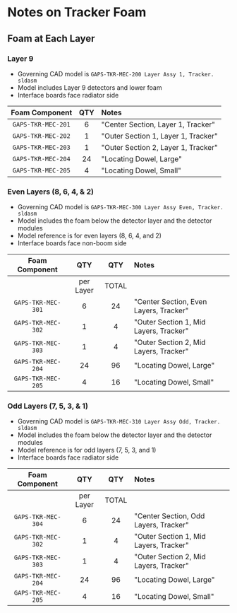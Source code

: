 # Notes on Tracker Foam

## Foam at Each Layer

### Layer 9

- Governing CAD model is `GAPS-TKR-MEC-200 Layer Assy 1, Tracker. sldasm`
- Model includes Layer 9 detectors and lower foam
- Interface boards face radiator side

|   Foam Component   | QTY | Notes                                |
|:------------------:|:---:|:-------------------------------------|
| `GAPS-TKR-MEC-201` |  6  | "Center Section, Layer 1, Tracker"   |
| `GAPS-TKR-MEC-202` |  1  | "Outer Section 1, Layer 1, Tracker"  |
| `GAPS-TKR-MEC-203` |  1  | "Outer Section 2, Layer 1, Tracker"  |
| `GAPS-TKR-MEC-204` | 24  | "Locating Dowel, Large"              |
| `GAPS-TKR-MEC-205` |  4  | "Locating Dowel, Small"              |

### Even Layers (8, 6, 4, & 2)

- Governing CAD model is `GAPS-TKR-MEC-300 Layer Assy Even, Tracker. sldasm`
- Model includes the foam below the detector layer and the detector modules
- Model reference is for even layers (8, 6, 4, and 2)
- Interface boards face non-boom side

|   Foam Component   |    QTY    |  QTY  | Notes                                  |
|:------------------:|:---------:|:-----:|:---------------------------------------|
|                    | per Layer | TOTAL |                                        |
| `GAPS-TKR-MEC-301` |     6     |  24   | "Center Section, Even Layers, Tracker" |
| `GAPS-TKR-MEC-302` |     1     |   4   | "Outer Section 1, Mid Layers, Tracker" |
| `GAPS-TKR-MEC-303` |     1     |   4   | "Outer Section 2, Mid Layers, Tracker" |
| `GAPS-TKR-MEC-204` |    24     |  96   | "Locating Dowel, Large"                |
| `GAPS-TKR-MEC-205` |     4     |  16   | "Locating Dowel, Small"                |

### Odd Layers (7, 5, 3, & 1)

- Governing CAD model is `GAPS-TKR-MEC-310 Layer Assy Odd, Tracker. sldasm`
- Model includes the foam below the detector layer and the detector modules
- Model reference is for odd layers (7, 5, 3, and 1)
- Interface boards face radiator side

|   Foam Component   |    QTY    |  QTY  | Notes                                  |
|:------------------:|:---------:|:-----:|:---------------------------------------|
|                    | per Layer | TOTAL |                                        |
| `GAPS-TKR-MEC-304` |     6     |  24   | "Center Section, Odd Layers, Tracker"  |
| `GAPS-TKR-MEC-302` |     1     |   4   | "Outer Section 1, Mid Layers, Tracker" |
| `GAPS-TKR-MEC-303` |     1     |   4   | "Outer Section 2, Mid Layers, Tracker" |
| `GAPS-TKR-MEC-204` |    24     |  96   | "Locating Dowel, Large"                |
| `GAPS-TKR-MEC-205` |     4     |  16   | "Locating Dowel, Small"                |


